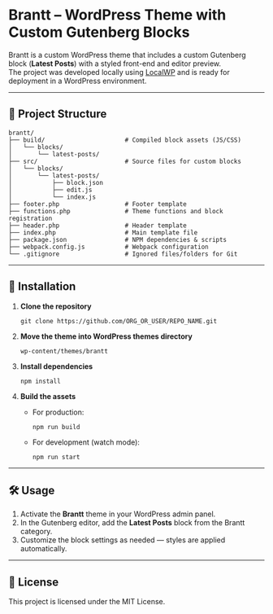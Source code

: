 # Brantt – WordPress Theme with Custom Gutenberg Blocks

Brantt is a custom WordPress theme that includes a custom Gutenberg block (**Latest Posts**) with a styled front-end and editor preview.  
The project was developed locally using [LocalWP](https://localwp.com/) and is ready for deployment in a WordPress environment.

---

## 📁 Project Structure

```
brantt/
├── build/                      # Compiled block assets (JS/CSS)
│   └── blocks/
│       └── latest-posts/
├── src/                        # Source files for custom blocks
│   └── blocks/
│       └── latest-posts/
│           ├── block.json
│           ├── edit.js
│           └── index.js
├── footer.php                  # Footer template
├── functions.php               # Theme functions and block registration
├── header.php                  # Header template
├── index.php                   # Main template file
├── package.json                # NPM dependencies & scripts
├── webpack.config.js           # Webpack configuration
└── .gitignore                  # Ignored files/folders for Git
```

---

## 🚀 Installation

1. **Clone the repository**
   ```
   git clone https://github.com/ORG_OR_USER/REPO_NAME.git
   ```

2. **Move the theme into WordPress themes directory**
   ```
   wp-content/themes/brantt
   ```

3. **Install dependencies**
   ```
   npm install
   ```

4. **Build the assets**
   - For production:
     ```
     npm run build
     ```
   - For development (watch mode):
     ```
     npm run start
     ```

---

## 🛠 Usage

1. Activate the **Brantt** theme in your WordPress admin panel.
2. In the Gutenberg editor, add the **Latest Posts** block from the Brantt category.
3. Customize the block settings as needed — styles are applied automatically.

---

## 📄 License
This project is licensed under the MIT License.
